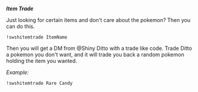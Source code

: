 ***Item Trade***

Just looking for certain items and don't care about the pokemon? Then you can do this. 

`!swshitemtrade ItemName` 

Then you will get a DM from @Shiny Ditto with a trade like code. Trade Ditto a pokemon you don't want, and it will trade you back a random pokemon holding the item you wanted. 

*Example:*

`!swshitemtrade Rare Candy`